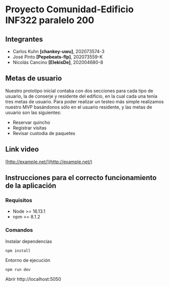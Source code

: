 # Proyecto Comunidad-Edificio INF322 paralelo 200
## Integrantes
- Carlos Kuhn **[chankey-uwu]**, 202073574-3
- José Pinto **[Pepebeats-flp]**, 202073559-K
- Nicolás Cancino **[ElekisDe]**, 202004680-8

## Metas de usuario

Nuestro prototipo inicial contaba con dos secciones para cada tipo de usuario, la de conserje y residente del edificio, en la cual cada una tenía tres metas de usuario. 
Para poder realizar un testeo más simple realizamos nuestro MVP basándonos sólo en el usuario residente, y las metas de usuario son las siguientes:
- Reservar quincho
- Registrar visitas
- Revisar custodia de paquetes

## Link video

[http://example.net/](http://example.net/)

## Instrucciones para el correcto funcionamiento de la aplicación
### Requisitos
- Node >= 16.13.1
- npm >= 8.1.2

### Comandos

Instalar dependencias

```
npm install
```

Entorno de ejecución

```
npm run dev
```

Abrir http://localhost:5050
